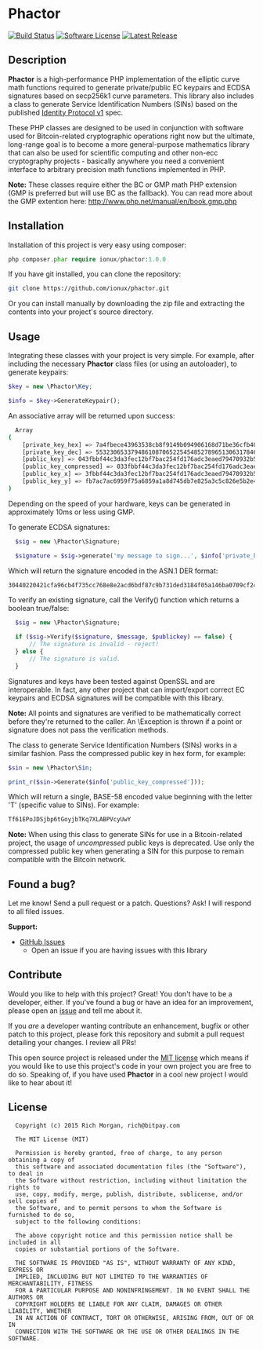 # Phactor

[![Build Status](https://travis-ci.org/ionux/phactor.svg?branch=master)](https://travis-ci.org/ionux/phactor) [![Software License](https://img.shields.io/badge/license-MIT-orange.svg?style=flat)](LICENSE.md) [![Latest Release](https://img.shields.io/github/release/ionux/phactor.svg)](https://github.com/ionux/phactor/releases/latest)

## Description

**Phactor** is a high-performance PHP implementation of the elliptic curve math functions required to generate private/public EC keypairs and ECDSA signatures based on secp256k1 curve parameters. This library also includes a class to generate Service Identification Numbers (SINs) based on the published [Identity Protocol v1](https://en.bitcoin.it/wiki/Identity_protocol_v1) spec.

These PHP classes are designed to be used in conjunction with software used for Bitcoin-related cryptographic operations right now but the ultimate, long-range goal is to become a more general-purpose mathematics library that can also be used for scientific computing and other non-ecc cryptography projects - basically anywhere you need a convenient interface to arbitrary precision math functions implemented in PHP.

**Note:** These classes require either the BC or GMP math PHP extension (GMP is preferred but will use BC as the fallback).  You can read more about the GMP extention here: http://www.php.net/manual/en/book.gmp.php

## Installation

Installation of this project is very easy using composer:

```php
php composer.phar require ionux/phactor:1.0.0
```

If you have git installed, you can clone the repository:

```sh
git clone https://github.com/ionux/phactor.git
```

Or you can install manually by downloading the zip file and extracting the contents into your project's source directory.


## Usage

Integrating these classes with your project is very simple.  For example, after including the necessary **Phactor** class files (or using an autoloader), to generate keypairs:

```php
$key = new \Phactor\Key;

$info = $key->GenerateKeypair();
```

An associative array will be returned upon success:

```sh
  Array
(
    [private_key_hex] => 7a4fbece43963538cb8f9149b094906168d71be36cfb405e6930fddb42da2c7d
    [private_key_dec] => 55323065337948610870652254548527896513063178460294714145329611159009536650365
    [public_key] => 043fbbf44c3da3fec12bf7bac254fd176adc3eaed79470932b574d8d60728eb206fb7ac7ac6959f75a6859a1a8d745db7e825a3c5c826e5b2e4950892b35772313
    [public_key_compressed] => 033fbbf44c3da3fec12bf7bac254fd176adc3eaed79470932b574d8d60728eb206
    [public_key_x] => 3fbbf44c3da3fec12bf7bac254fd176adc3eaed79470932b574d8d60728eb206
    [public_key_y] => fb7ac7ac6959f75a6859a1a8d745db7e825a3c5c826e5b2e4950892b35772313
)

```

Depending on the speed of your hardware, keys can be generated in approximately 10ms or less using GMP.

To generate ECDSA signatures:

```php
  $sig = new \Phactor\Signature;

  $signature = $sig->generate('my message to sign...', $info['private_key_hex']);
```

Which will return the signature encoded in the ASN.1 DER format:

```sh
30440220421cfa96cb4f735cc768e8e2acd6bdf87c9b731ded3184f05a146ba0709cf24802204a21831926b140c1fd41b4bae037a0e56df935904f14cf701705d7ad120632c7
```

To verify an existing signature, call the Verify() function which returns a boolean true/false:

```php
  $sig = new \Phactor\Signature;

  if ($sig->Verify($signature, $message, $publickey) == false) {
      // The signature is invalid - reject!
  } else {
      // The signature is valid.
  }
```

Signatures and keys have been tested against OpenSSL and are interoperable.  In fact, any other project that can import/export correct EC keypairs and ECDSA signatures will be compatible with this library.

**Note:** All points and signatures are verified to be mathematically correct before they're returned to the caller.  An \Exception is thrown if a point or signature does not pass the verification methods.

The class to generate Service Identification Numbers (SINs) works in a similar fashion. Pass the compressed public key in hex form, for example:

```php
$sin = new \Phactor\Sin;

print_r($sin->Generate($info['public_key_compressed']));
```

Which will return a single, BASE-58 encoded value beginning with the letter 'T' (specific value to SINs).  For example:

```sh
Tf61EPoJDSjbp6tGoyjbTKq7XLABPVcyUwY
```

**Note:** When using this class to generate SINs for use in a Bitcoin-related project, the usage of *uncompressed* public keys is deprecated.  Use only the compressed public key when generating a SIN for this purpose to remain compatible with the Bitcoin network.

## Found a bug?

Let me know! Send a pull request or a patch. Questions? Ask! I will respond to all filed issues.

**Support:**

* [GitHub Issues](https://github.com/ionux/phactor/issues)
  * Open an issue if you are having issues with this library

## Contribute

Would you like to help with this project?  Great!  You don't have to be a developer, either.  If you've found a bug or have an idea for an improvement, please open an [issue](https://github.com/ionux/phactor/issues) and tell me about it.

If you *are* a developer wanting contribute an enhancement, bugfix or other patch to this project, please fork this repository and submit a pull request detailing your changes. I review all PRs!

This open source project is released under the [MIT license](http://opensource.org/licenses/MIT) which means if you would like to use this project's code in your own project you are free to do so.  Speaking of, if you have used **Phactor** in a cool new project I would like to hear about it!

## License

```
  Copyright (c) 2015 Rich Morgan, rich@bitpay.com

  The MIT License (MIT)

  Permission is hereby granted, free of charge, to any person obtaining a copy of
  this software and associated documentation files (the "Software"), to deal in
  the Software without restriction, including without limitation the rights to
  use, copy, modify, merge, publish, distribute, sublicense, and/or sell copies of
  the Software, and to permit persons to whom the Software is furnished to do so,
  subject to the following conditions:

  The above copyright notice and this permission notice shall be included in all
  copies or substantial portions of the Software.

  THE SOFTWARE IS PROVIDED "AS IS", WITHOUT WARRANTY OF ANY KIND, EXPRESS OR
  IMPLIED, INCLUDING BUT NOT LIMITED TO THE WARRANTIES OF MERCHANTABILITY, FITNESS
  FOR A PARTICULAR PURPOSE AND NONINFRINGEMENT. IN NO EVENT SHALL THE AUTHORS OR
  COPYRIGHT HOLDERS BE LIABLE FOR ANY CLAIM, DAMAGES OR OTHER LIABILITY, WHETHER
  IN AN ACTION OF CONTRACT, TORT OR OTHERWISE, ARISING FROM, OUT OF OR IN
  CONNECTION WITH THE SOFTWARE OR THE USE OR OTHER DEALINGS IN THE SOFTWARE.
```
